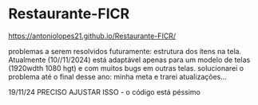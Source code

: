 ﻿# Restaurante-FICR
https://antoniolopes21.github.io/Restaurante-FICR/

problemas a serem resolvidos futuramente: estrutura dos ítens na tela. Atualmente (10//11/2024) está adaptável apenas para um modelo de telas (1920wdth 1080 hgt) e com muitos bugs em outras telas.
solucionarei o problema até o final desse ano: minha meta e trarei atualizações...

19/11/24 
PRECISO AJUSTAR ISSO - o código está péssimo
